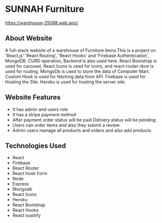 # SUNNAH Furniture

https://warehouse-25088.web.app/



## About Website
  A full-stack website of a warehouse of Furniture items.This is a project on 'React.js' 'React Routing', 'React Hooks' and 'Firebase Authentication', MongoDB, CURD operation, Backend is also used here. React Bootstrap is used for carousel, React Icons is used for icons, and react-router-dom is used for routing. MongoDb is used to store the data of Computer Mart. Custom Hook is used for fetching data from API. Firebase is used for Hosting the Site. Heroku is used for hosting the server site.



## Website Features

  * It has admin and users role 
  * It has a stripe payment method
  * After payment order status will be paid Delivery status will be pending
  * Users can order items and also they submit a review
  * Admin users manage all products and orders and also add products
     


## Technologies Used
  * React
  * Firebase
  * React Router
  * React hook Form
  * Node
  * Express
  * Mongodb
  * React Icons
  * Heroku
  * React Bootstrap
  * React Hooks
  * React toastify